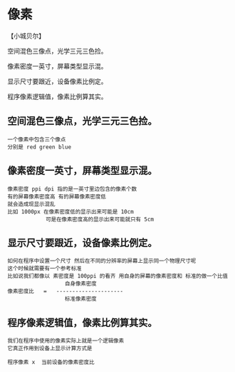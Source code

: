 # 像素
【小城贝尔】

空间混色三像点，光学三元三色捡。

像素密度一英寸，屏幕类型显示混。

显示尺寸要跟近，设备像素比例定。

程序像素逻辑值，像素比例算其实。


## 空间混色三像点，光学三元三色捡。
    一个像素中包含三个像点
    分别是 red green blue
## 像素密度一英寸，屏幕类型显示混。
    像素密度 ppi dpi 指的是一英寸里边包含的像素个数
    有的屏幕像素密度高 有的屏幕像素密度低 
    就会造成现显示混乱 
    比如 1000px 在像素密度低的显示出来可能是 10cm 
                可是在像素密度高的显示出来可能就只有 5cm 
## 显示尺寸要跟近，设备像素比例定。
    如何在程序中设置一个尺寸 然后在不同的分辨率的屏幕上显示同一个物理尺寸呢
    这个时候就需要有一个参考标准
    比如说我们都像以 素密度是 100ppi 的看齐 用自身的屏幕的像素密度和 标准的做一个比值
                      自身像素密度
    像素密度比   =   ---------------------
                      标准像素密度
## 程序像素逻辑值，像素比例算其实。
    我们在程序中使用的像素实际上就是一个逻辑像素
    它真正作用到设备上显示计算方式是
    
    程序像素 x  当前设备的像素密度比